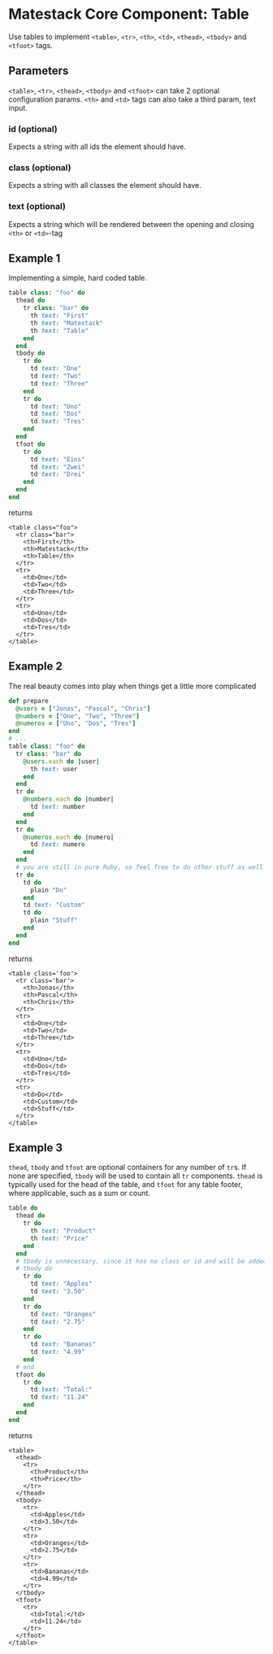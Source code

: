 # Matestack Core Component: Table

Use tables to implement `<table>`, `<tr>`, `<th>`, `<td>`, `<thead>`, `<tbody>` and `<tfoot>` tags.

## Parameters

`<table>`, `<tr>`, `<thead>`, `<tbody>` and `<tfoot>` can take 2 optional configuration params. `<th>` and `<td>` tags can also take a third param, text input.

### id \(optional\)

Expects a string with all ids the element should have.

### class \(optional\)

Expects a string with all classes the element should have.

### text \(optional\)

Expects a string which will be rendered between the opening and closing `<th>` or `<td>`-tag

## Example 1

Implementing a simple, hard coded table.

```ruby
table class: "foo" do
  thead do
    tr class: "bar" do
      th text: "First"
      th text: "Matestack"
      th text: "Table"
    end
  end
  tbody do
    tr do
      td text: "One"
      td text: "Two"
      td text: "Three"
    end
    tr do
      td text: "Uno"
      td text: "Dos"
      td text: "Tres"
    end
  end
  tfoot do
    tr do
      td text: "Eins"
      td text: "Zwei"
      td text: "Drei"
    end
  end
end
```

returns

```markup
<table class="foo">
  <tr class="bar">
    <th>First</th>
    <th>Matestack</th>
    <th>Table</th>
  </tr>
  <tr>
    <td>One</td>
    <td>Two</td>
    <td>Three</td>
  </tr>
  <tr>
    <td>Uno</td>
    <td>Dos</td>
    <td>Tres</td>
  </tr>
</table>
```

## Example 2

The real beauty comes into play when things get a little more complicated

```ruby
def prepare
  @users = ["Jonas", "Pascal", "Chris"]
  @numbers = ["One", "Two", "Three"]
  @numeros = ["Uno", "Dos", "Tres"]
end
# ...
table class: "foo" do
  tr class: "bar" do
    @users.each do |user|
      th text: user
    end
  end
  tr do
    @numbers.each do |number|
      td text: number
    end
  end
  tr do
    @numeros.each do |numero|
      td text: numero
    end
  end
  # you are still in pure Ruby, so feel free to do other stuff as well
  tr do
    td do
      plain "Do"
    end
    td text: "Custom"
    td do
      plain "Stuff"
    end
  end
end
```

returns

```markup
<table class='foo'>
  <tr class='bar'>
    <th>Jonas</th>
    <th>Pascal</th>
    <th>Chris</th>
  </tr>
  <tr>
    <td>One</td>
    <td>Two</td>
    <td>Three</td>
  </tr>
  <tr>
    <td>Uno</td>
    <td>Dos</td>
    <td>Tres</td>
  </tr>
  <tr>
    <td>Do</td>
    <td>Custom</td>
    <td>Stuff</td>
  </tr>
</table>
```

## Example 3

`thead`, `tbody` and `tfoot` are optional containers for any number of `tr`s. If none are specified, `tbody` will be used to contain all `tr` components. `thead` is typically used for the head of the table, and `tfoot` for any table footer, where applicable, such as a sum or count.

```ruby
table do
  thead do
    tr do
      th text: "Product"
      th text: "Price"
    end
  end
  # tbody is unnecessary, since it has no class or id and will be added automatically
  # tbody do
    tr do
      td text: "Apples"
      td text: "3.50"
    end
    tr do
      td text: "Oranges"
      td text: "2.75"
    end
    tr do
      td text: "Bananas"
      td text: "4.99"
    end
  # end
  tfoot do
    tr do
      td text: "Total:"
      td text: "11.24"
    end
  end
end
```

returns

```markup
<table>
  <thead>
    <tr>
      <th>Product</th>
      <th>Price</th>
    </tr>
  </thead>
  <tbody>
    <tr>
      <td>Apples</td>
      <td>3.50</td>
    </tr>
    <tr>
      <td>Oranges</td>
      <td>2.75</td>
    </tr>
    <tr>
      <td>Bananas</td>
      <td>4.99</td>
    </tr>
  </tbody>
  <tfoot>
    <tr>
      <td>Total:</td>
      <td>11.24</td>
    </tr>
  </tfoot>
</table>
```

